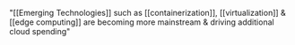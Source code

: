 "[[Emerging Technologies]] such as [[containerization]], [[virtualization]] & [[edge computing]] are becoming more mainstream & driving additional cloud spending"